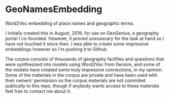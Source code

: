 # GeoNamesEmbedding
Word2Vec embedding of place names and geographic terms.

I initially created this in August, 2019, for use on GeoGenius, a geography portal I co-founded. However, it proved unessecary for the task at hand so I have not touched it since then. I was able to create some impressive embeddings however so I'm pushing it to Github.

The corpus consists of thousands of geography factfiles and questions that were synthesized into models using Word2Vec from Gensim, and some of the models have created some truly impressive connections, in my opinion. Some of the materials in the corpus are private and have been used with their owners' permission so the corpus materials are not commited publically to this repo, though if anybody wants access to these materials feel free to contact me about it.
